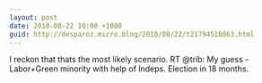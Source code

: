 ```yaml
---
layout: post
date: 2010-08-22 10:00 +1000
guid: http://desparoz.micro.blog/2010/08/22/t21794518863.html
---
```

I reckon that thats the most likely scenario. RT @trib: My guess - Labor+Green minority with help of Indeps. Election in 18 months.
